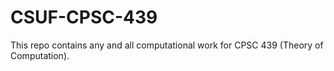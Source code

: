 # CSUF-CPSC-439
This repo contains any and all computational work for CPSC 439 (Theory of Computation).  

